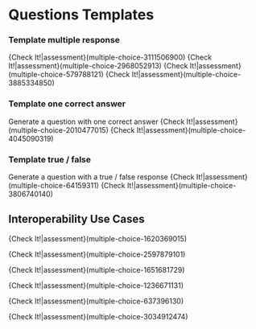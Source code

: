# Questions Templates

### Template multiple response
{Check It!|assessment}(multiple-choice-3111506900)
{Check It!|assessment}(multiple-choice-2968052913)
{Check It!|assessment}(multiple-choice-579788121)
{Check It!|assessment}(multiple-choice-3885334850)

### Template one correct answer
Generate a question with one correct answer
{Check It!|assessment}(multiple-choice-2010477015)
{Check It!|assessment}(multiple-choice-4045090319)

### Template true / false
Generate a question with a true / false response
{Check It!|assessment}(multiple-choice-64159311)
{Check It!|assessment}(multiple-choice-3806740140)




## Interoperability Use Cases 

{Check It!|assessment}(multiple-choice-1620369015)

{Check It!|assessment}(multiple-choice-2597879101)

{Check It!|assessment}(multiple-choice-1651681729)

{Check It!|assessment}(multiple-choice-1236671131)

{Check It!|assessment}(multiple-choice-637396130)

{Check It!|assessment}(multiple-choice-3034912474)
